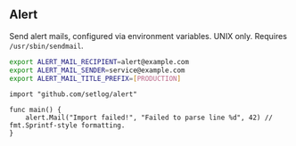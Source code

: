 ## Alert

Send alert mails, configured via environment variables. UNIX only. Requires `/usr/sbin/sendmail`.

```sh
export ALERT_MAIL_RECIPIENT=alert@example.com
export ALERT_MAIL_SENDER=service@example.com
export ALERT_MAIL_TITLE_PREFIX=[PRODUCTION]
```

```golang
import "github.com/setlog/alert"

func main() {
    alert.Mail("Import failed!", "Failed to parse line %d", 42) // fmt.Sprintf-style formatting.
}
```
